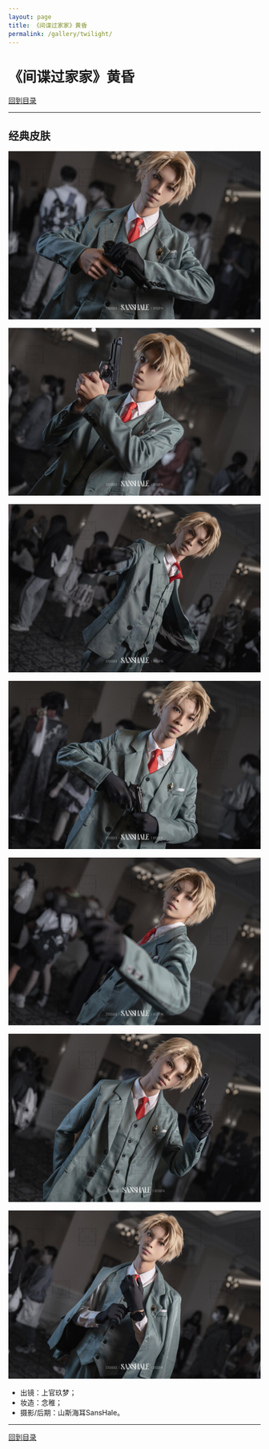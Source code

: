 ```yaml
---
layout: page
title: 《间谍过家家》黄昏
permalink: /gallery/twilight/
---
```


# 《间谍过家家》黄昏

[回到目录](../)

---

## 经典皮肤

![twilight-001](twilight/classic/twilight-001.jpg)

![twilight-002](twilight/classic/twilight-002.jpg)

![twilight-003](twilight/classic/twilight-003.jpg)

![twilight-004](twilight/classic/twilight-004.jpg)

![twilight-005](twilight/classic/twilight-005.jpg)

![twilight-006](twilight/classic/twilight-006.jpg)

![twilight-007](twilight/classic/twilight-007.jpg)

- 出镜：上官玖梦；
- 妆造：念稚；
- 摄影/后期：山斯海耳SansHale。

---

[回到目录](../)